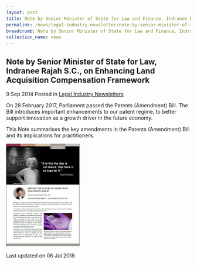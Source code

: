 ```yaml
---
layout: post
title: Note by Senior Minister of State for Law and Finance, Indranee Rajah S.C., on Patents (Amendment) Bill
permalink: /news/legal-industry-newsletter/note-by-senior-minister-of-state-for-law-and-finance--indranee-r0/
breadcrumb: Note by Senior Minister of State for Law and Finance, Indranee Rajah S.C., on Patents (Amendment) Bill
collection_name: news
---
```


<style>
  .image {width: 200px;}
  .image img {max-width: 100%;}
</style>

Note by Senior Minister of State for Law, Indranee Rajah S.C., on Enhancing Land Acquisition Compensation Framework
---

9 Sep 2014 Posted in [Legal Industry Newsletters](/news/legal-industry-newsletters/)

On 28 February 2017, Parliament passed the Patents (Amendment) Bill. The Bill introduces important enhancements to our patent regime, to better support innovation as a growth driver in the future economy.

This Note summarises the key amendments in the Patents (Amendment) Bill and its implications for practitioners.

<div class="image">
  <a href="/files/NoteonPatentsAmendmentBill.pdf/"><img src="/images/1530863920373.jpg/"></a>
</div>

<p class="right-side-updated">Last updated on 06 Jul 2018</p>
